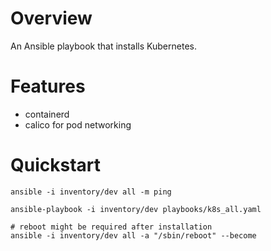 # Overview
An Ansible playbook that installs Kubernetes.



# Features
- containerd
- calico for pod networking

# Quickstart
```
ansible -i inventory/dev all -m ping

ansible-playbook -i inventory/dev playbooks/k8s_all.yaml

# reboot might be required after installation
ansible -i inventory/dev all -a "/sbin/reboot" --become
```
